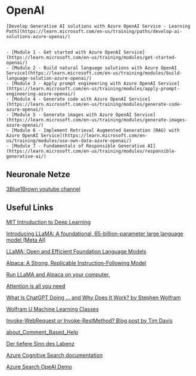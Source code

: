 # OpenAI

[comment]: <> (Dies ist ein Kommentar, der möglicherweise nicht überall funktioniert.)

[comment]: <> (
    Das ist ein Kommentar, der sich über mehrere Zeilen erstreckt.
    Das ist noch eine Zeile.
    ## Überschriften sind möglich
    - Punkt 1
    - Punkt 2 alles ok
    Aber keine *Leerzeilen*!
    Und keine keine **Links**!
)

    [Develop Generative AI solutions with Azure OpenAI Service - Learning Path](https://learn.microsoft.com/en-us/training/paths/develop-ai-solutions-azure-openai/)


    - [Module 1 - Get started with Azure OpenAI Service](https://learn.microsoft.com/en-us/training/modules/get-started-openai/)
    - [Module 2 - Build natural language solutions with Azure OpenAI Service](https://learn.microsoft.com/en-us/training/modules/build-language-solution-azure-openai/)
    - [Module 3 - Apply prompt engineering with Azure OpenAI Service](https://learn.microsoft.com/en-us/training/modules/apply-prompt-engineering-azure-openai/)
    - [Module 4 - Generate code with Azure OpenAI Service](https://learn.microsoft.com/en-us/training/modules/generate-code-azure-openai/)
    - [Module 5 - Generate images with Azure OpenAI Service](https://learn.microsoft.com/en-us/training/modules/generate-images-azure-openai/)
    - [Module 6 - Implement Retrieval Augmented Generation (RAG) with Azure OpenAI Service](https://learn.microsoft.com/en-us/training/modules/use-own-data-azure-openai/)
    - [Module 7 - Fundamentals of Responsible Generative AI](https://learn.microsoft.com/en-us/training/modules/responsible-generative-ai/)





## Neuronale Netze

[3Blue1Brown youtube channel](https://www.youtube.com/@3blue1brown)

## Useful Links


[MIT Introduction to Deep Learning](http://introtodeeplearning.com/)

[Introducing LLaMA: A foundational, 65-billion-parameter large language model (Meta AI)](https://ai.meta.com/blog/large-language-model-llama-meta-ai/)

[LLaMA: Open and Efficient Foundation Language Models](https://arxiv.org/pdf/2302.13971.pdf)

[Alpaca: A Strong, Replicable Instruction-Following Model](https://crfm.stanford.edu/2023/03/13/alpaca.html)

[Run LLaMA and Alpaca on your computer.](https://github.com/cocktailpeanut/dalai)

[Attention is all you need](https://arxiv.org/pdf/1706.03762.pdf)

[What Is ChatGPT Doing … and Why Does It Work? by Stephen Wolfram](https://writings.stephenwolfram.com/2023/02/what-is-chatgpt-doing-and-why-does-it-work/)

[Wolfram U Machine Learning Classes](https://www.wolfram.com/wolfram-u/courses/catalog/?topic=machine-learning)

[Invoke-WebRequest or Invoke-RestMethod? Blog post by Tim Davis](https://www.truesec.com/hub/blog/invoke-webrequest-or-invoke-restmethod)

[about_Comment_Based_Help](https://learn.microsoft.com/en-us/powershell/module/microsoft.powershell.core/about/about_comment_based_help)

[Der tiefere Sinn des Labenz](https://de.wikipedia.org/wiki/Der_tiefere_Sinn_des_Labenz)

[Azure Cognitive Search documentation](https://learn.microsoft.com/en-us/azure/search/)

[Azure Search OpeAI Demo](https://github.com/Azure-Samples/azure-search-openai-demo/)